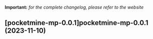 **Important:**
*for the complete changelog, please refer to the website*








## [pocketmine-mp-0.0.1]pocketmine-mp-0.0.1 (2023-11-10)

